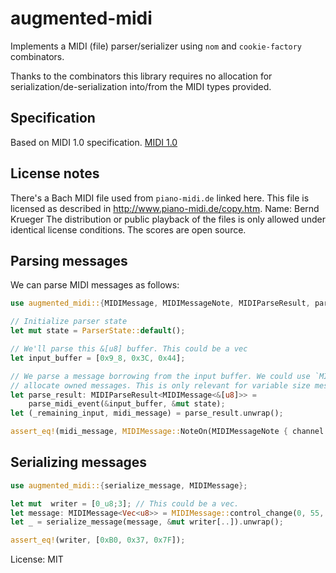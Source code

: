 # augmented-midi

Implements a MIDI (file) parser/serializer using `nom` and `cookie-factory` combinators.

Thanks to the combinators this library requires no allocation for
serialization/de-serialization into/from the MIDI types provided.

## Specification
Based on MIDI 1.0 specification. [MIDI 1.0](https://www.midi.org/specifications/midi1-specifications/m1-v4-2-1-midi-1-0-detailed-specification-96-1-4.)

## License notes
There's a Bach MIDI file used from `piano-midi.de` linked here. This file is licensed as described
in <http://www.piano-midi.de/copy.htm>. Name: Bernd Krueger
The distribution or public playback of the files is only allowed under identical license conditions.
The scores are open source.

## Parsing messages
We can parse MIDI messages as follows:

```rust
use augmented_midi::{MIDIMessage, MIDIMessageNote, MIDIParseResult, parse_midi_event, ParserState};

// Initialize parser state
let mut state = ParserState::default();

// We'll parse this &[u8] buffer. This could be a vec
let input_buffer = [0x9_8, 0x3C, 0x44];

// We parse a message borrowing from the input buffer. We could use `MIDIMessage<Vec<u8>>` to
// allocate owned messages. This is only relevant for variable size messages like SysEx.
let parse_result: MIDIParseResult<MIDIMessage<&[u8]>> =
    parse_midi_event(&input_buffer, &mut state);
let (_remaining_input, midi_message) = parse_result.unwrap();

assert_eq!(midi_message, MIDIMessage::NoteOn(MIDIMessageNote { channel: 8, note: 60, velocity: 68 }));
```

## Serializing messages
```rust
use augmented_midi::{serialize_message, MIDIMessage};

let mut  writer = [0_u8;3]; // This could be a vec.
let message: MIDIMessage<Vec<u8>> = MIDIMessage::control_change(0, 55, 127); // CC#55 127 - channel 0
let _ = serialize_message(message, &mut writer[..]).unwrap();

assert_eq!(writer, [0xB0, 0x37, 0x7F]);
```

License: MIT
